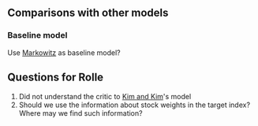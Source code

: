 ## Comparisons with other models

### Baseline model

Use [Markowitz](https://onlinelibrary.wiley.com/doi/10.1111/j.1540-6261.1952.tb01525.x) as baseline model?

## Questions for Rolle

1. Did not understand the critic to [Kim and Kim](https://www.tandfonline.com/doi/full/10.1080/14697688.2019.1683599)'s model
2. Should we use the information about stock weights in the target index? Where may we find such information?
